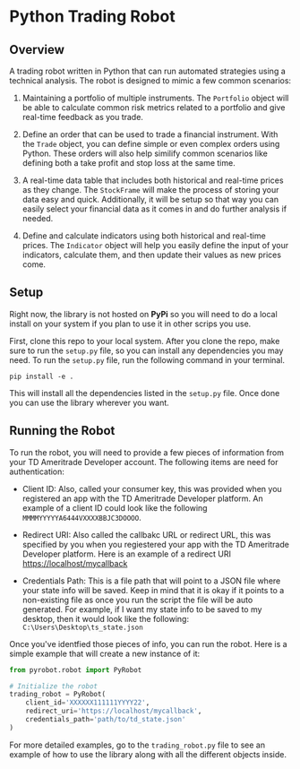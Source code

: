 # Python Trading Robot

## Overview

A trading robot written in Python that can run automated strategies using a technical analysis. The robot is designed to mimic a few common scenarios:

1. Maintaining a portfolio of multiple instruments. The `Portfolio` object will be able to calculate common risk metrics related to a portfolio and give real-time feedback as you trade.

2. Define an order that can be used to trade a financial instrument. With the `Trade` object, you can define simple or even complex orders using Python. These orders will also help similify common scenarios like defining both a take profit and stop loss at the same time.

3. A real-time data table that includes both historical and real-time prices as they change. The `StockFrame` will make the process of storing your data easy and quick. Additionally, it will be setup so that way you can easily select your financial data as it comes in and do further analysis if needed.

4. Define and calculate indicators using both historical and real-time prices. The `Indicator` object will help you easily define the input of your indicators, calculate them, and then update their values as new prices come.

## Setup

Right now, the library is not hosted on **PyPi** so you will need to do a local install on your system if you plan to use it in other scrips you use.

First, clone this repo to your local system. After you clone the repo, make sure to run the `setup.py` file, so you can install any dependencies you may need. To run the `setup.py` file, run the following command in your terminal.

```console
pip install -e .
```

This will install all the dependencies listed in the `setup.py` file. Once done you can use the library wherever you want.

## Running the Robot

To run the robot, you will need to provide a few pieces of information from your TD Ameritrade Developer account. The following items are need for authentication:

- Client ID: Also, called your consumer key, this was provided when you registered an app with the TD Ameritrade Developer platform. An example of a client ID could look like the following `MMMMYYYYYA6444VXXXXBBJC3DOOOO`.

- Redirect URI: Also called the callbakc URL or redirect URL, this was specified by you when you regiestered your app with the TD Ameritrade Developer platform. Here is an example of a redirect URI <https://localhost/mycallback>

- Credentials Path: This is a file path that will point to a JSON file where your state info will be saved. Keep in mind that it is okay if it points to a non-existing file as once you run the script the file will be auto generated. For example, if I want my state info to be saved to my desktop, then it would look like the following: `C:\Users\Desktop\ts_state.json`

Once you've identfied those pieces of info, you can run the robot. Here is a simple example that will create a new instance of it:

```python
from pyrobot.robot import PyRobot

# Initialize the robot
trading_robot = PyRobot(
    client_id='XXXXXX111111YYYY22',
    redirect_uri='https://localhost/mycallback',
    credentials_path='path/to/td_state.json'
)
```

For more detailed examples, go to the `trading_robot.py` file to see an example of how to use the library along with all the different objects inside.
